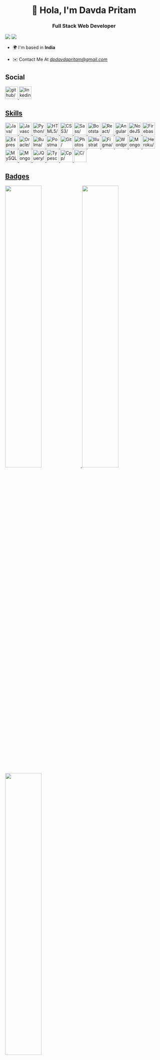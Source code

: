 <h1 align="center">👋 Hola, I'm Davda Pritam</h1>

<h3 align="center">Full Stack Web Developer</h3>
<img src="https://komarev.com/ghpvc/?username=davdapritam&theme=oldie"/>
<img  src="https://github-profile-trophy.vercel.app/?username=davdapritam&label=Profile%20views&color=0e75b6&style=flat"/>

 - 🌍 I'm based in **India**

- ✉️ Contact Me At *<u><a href=mailto:dpdavdapritam@gmail.com target="_blank">dpdavdapritam@gmail.com</a></u>*



<h2>Social</h2>
<a href="https://www.github.com/davdapritam" target="_blank" ><img src="https://res.cloudinary.com/dreamlist/image/upload/v1676730434/ease-prof/social/github-tile_gsrozh.svg" height="40" width="40" alt=github/>
<a href="https://www.linkedin.com/in/pritam-davda-51704b204/" target="_blank" ><img src="https://res.cloudinary.com/dreamlist/image/upload/v1676730564/ease-prof/social/linkedin-tile_jaz1sv.svg" height="40" width="40" alt=linkedin/>

<h2>Skills</h2>
<a href="https://www.oracle.com/java/" target="_blank" ><img src="https://res.cloudinary.com/dreamlist/image/upload/v1676727028/ease-prof/programming%20languages/java-icon_ksqmpo.svg" height="40" width="40" alt=Java/>
<a href="https://developer.mozilla.org/en-US/docs/Web/JavaScript" target="_blank" ><img src="https://res.cloudinary.com/dreamlist/image/upload/v1676609805/ease-prof/programming%20languages/javascript_zl26n3.svg" height="40" width="40" alt=Javascript/>
<a href="https://www.python.org/" target="_blank" ><img src="https://res.cloudinary.com/dreamlist/image/upload/v1676609806/ease-prof/programming%20languages/python_e8bquv.svg" height="40" width="40" alt=Python/>
<a href="https://developer.mozilla.org/en-US/docs/Glossary/HTML5" target="_blank" ><img src="https://res.cloudinary.com/dreamlist/image/upload/v1676609810/ease-prof/others/html_lk2f50.svg" height="40" width="40" alt=HTML5/>
<a href="https://www.w3.org/TR/CSS/#css" target="_blank" ><img src="https://res.cloudinary.com/dreamlist/image/upload/v1676609810/ease-prof/others/css_ebnigo.svg" height="40" width="40" alt=CSS3/>
<a href="https://sass-lang.com/" target="_blank" ><img src="https://res.cloudinary.com/dreamlist/image/upload/v1676728717/ease-prof/programming%20languages/sass-1_e2j4kh.svg" height="40" width="40" alt=Sass/>
<a href="https://getbootstrap.com/" target="_blank" ><img src="https://res.cloudinary.com/dreamlist/image/upload/v1676609812/ease-prof/frameworks/boostrap_tlv0am.svg" height="40" width="40" alt=Bootstarp/>
<a href="https://reactjs.org/" target="_blank" ><img src="https://res.cloudinary.com/dreamlist/image/upload/v1676609814/ease-prof/frameworks/react_cbllza.svg" height="40" width="40" alt=React/>
<a href="https://angular.io/" target="_blank" ><img src="https://res.cloudinary.com/dreamlist/image/upload/v1676609811/ease-prof/frameworks/angular_n87vbp.svg" height="40" width="40" alt=Angular/>
<a href="https://nodejs.org/en/" target="_blank" ><img src="https://res.cloudinary.com/dreamlist/image/upload/v1676729013/ease-prof/programming%20languages/nodejs-icon_xl8kno.svg" height="40" width="40" alt=NodeJS/>
<a href="https://firebase.google.com/" target="_blank" ><img src="https://res.cloudinary.com/dreamlist/image/upload/v1676729196/ease-prof/programming%20languages/firebase-2_j0abc8.svg" height="40" width="40" alt=Firebase/>
<a href="https://expressjs.com/" target="_blank" ><img src="https://res.cloudinary.com/dreamlist/image/upload/v1676729086/ease-prof/programming%20languages/icons8-express-js_j8xma8.svg" height="40" width="40" alt=Express/>
<a href="https://www.oracle.com/uk/index.html" target="_blank" ><img src="https://res.cloudinary.com/dreamlist/image/upload/v1676609816/ease-prof/databases/oracle_ddegpb.svg" height="40" width="40" alt=Oracle/>
<a href="https://bulma.io/" target="_blank" ><img src="https://res.cloudinary.com/dreamlist/image/upload/v1676618782/ease-prof/others/Bulma_Icon_uxoi4s.svg" height="40" width="40" alt=Bulma/>
<a href="https://www.postman.com/" target="_blank" ><img src="https://res.cloudinary.com/dreamlist/image/upload/v1676726456/ease-prof/others/postman_ks3gcy.svg" height="40" width="40" alt=Postman/>
<a href="https://git-scm.com/" target="_blank" ><img src="https://res.cloudinary.com/dreamlist/image/upload/v1676726456/ease-prof/others/git_xzurom.svg" height="40" width="40" alt=Git/>
<a href="https://www.adobe.com/uk/products/photoshop.html" target="_blank" ><img src="https://res.cloudinary.com/dreamlist/image/upload/v1676730022/ease-prof/programming%20languages/adobe-photoshop-2_sgivl3.svg" height="40" width="40" alt=Photoshop/>
<a href="https://www.profileme.dev/adobe.com/uk/products/illustrator.html" target="_blank" ><img src="https://res.cloudinary.com/dreamlist/image/upload/v1676730058/ease-prof/programming%20languages/adobe-illustrator-cc-icon_shwiil.svg" height="40" width="40" alt=Illustrator/>
<a href="https://www.figma.com/" target="_blank" ><img src="https://res.cloudinary.com/dreamlist/image/upload/v1676730196/ease-prof/programming%20languages/icons8-figma_ikwot6.svg" height="40" width="40" alt=Figma/>
<a href="https://wordpress.org/documentation/" target="_blank" ><img src="https://res.cloudinary.com/dreamlist/image/upload/v1676729989/ease-prof/programming%20languages/wordpress-blue_ltrvxt.svg" height="40" width="40" alt=Wordpress/>
<a href="https://mongoosejs.com/" target="_blank" ><img src="https://res.cloudinary.com/dreamlist/image/upload/v1676729957/ease-prof/programming%20languages/icons8-mongoose_iuaxod.svg" height="40" width="40" alt=Mongoose/>
<a href="https://www.heroku.com/" target="_blank" ><img src="https://res.cloudinary.com/dreamlist/image/upload/v1676729297/ease-prof/programming%20languages/heroku-4_lpjrcz.svg" height="40" width="40" alt=Heroku/>
<a href="https://www.mysql.com/" target="_blank" ><img src="https://res.cloudinary.com/dreamlist/image/upload/v1676729166/ease-prof/programming%20languages/mysql-6_ucn6fm.svg" height="40" width="40" alt=MySQL/>
<a href="https://www.mongodb.com/" target="_blank" ><img src="https://res.cloudinary.com/dreamlist/image/upload/v1676729142/ease-prof/programming%20languages/mongodb-icon-1_j4gilp.svg" height="40" width="40" alt=MongoDB/>
<a href="https://jquery.com/" target="_blank" ><img src="https://res.cloudinary.com/dreamlist/image/upload/v1676728871/ease-prof/programming%20languages/jquery-4_pwnyqw.svg" height="40" width="40" alt=JQuery/>
<a href="https://www.typescriptlang.org/" target="_blank" ><img src="https://res.cloudinary.com/dreamlist/image/upload/v1676609806/ease-prof/programming%20languages/typescript_yy0l4p.svg" height="40" width="40" alt=Typescript/>
<a href="https://docs.microsoft.com/en-us/cpp/?view=msvc-170" target="_blank" ><img src="https://res.cloudinary.com/dreamlist/image/upload/v1676609803/ease-prof/programming%20languages/c_bvvkhv.svg" height="40" width="40" alt=Cpp/>
<a href="https://docs.microsoft.com/en-us/cpp/?view=msvc-170" target="_blank" ><img src="https://res.cloudinary.com/dreamlist/image/upload/v1676609803/ease-prof/programming%20languages/c_s78hfk.svg" height="40" width="40" alt=C/>

<h2>Badges</h2>
<img width="48%" src="https://github-readme-stats.vercel.app/api?username=davdapritam&show_icons=true&theme=dark"/>
<img width="48%" src="https://github-readme-streak-stats.herokuapp.com/?user=davdapritam&theme=dark"/>
<img width="48%" src="https://github-readme-stats.vercel.app/api/top-langs/?username=davdapritam&layout=compact&theme=dark"/>
